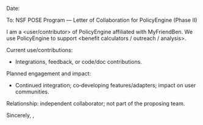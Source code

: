 <Letterhead>
Date: <MM/DD/YYYY>

To: NSF POSE Program — Letter of Collaboration for PolicyEngine (Phase II)

I am a <user/contributor> of PolicyEngine affiliated with MyFriendBen. We use PolicyEngine to support <benefit calculators / outreach / analysis>.

Current use/contributions:
- Integrations, feedback, or code/doc contributions.

Planned engagement and impact:
- Continued integration; co‑developing features/adapters; impact on user communities.

Relationship: independent collaborator; not part of the proposing team.

Sincerely,
<Name>, <Title>, MyFriendBen
<Contact>

